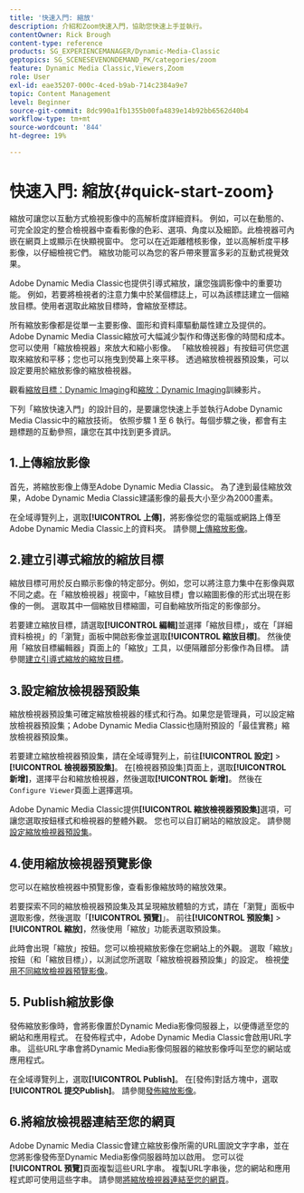 ```yaml
---
title: '快速入門: 縮放'
description: 介紹和Zoom快速入門，協助您快速上手並執行。
contentOwner: Rick Brough
content-type: reference
products: SG_EXPERIENCEMANAGER/Dynamic-Media-Classic
geptopics: SG_SCENESEVENONDEMAND_PK/categories/zoom
feature: Dynamic Media Classic,Viewers,Zoom
role: User
exl-id: eae35207-000c-4ced-b9ab-714c2384a9e7
topic: Content Management
level: Beginner
source-git-commit: 8dc990a1fb1355b00fa4839e14b92bb6562d40b4
workflow-type: tm+mt
source-wordcount: '844'
ht-degree: 19%

---
```


# 快速入門: 縮放{#quick-start-zoom}

縮放可讓您以互動方式檢視影像中的高解析度詳細資料。 例如，可以在動態的、可完全設定的整合檢視器中查看影像的色彩、選項、角度以及細節。此檢視器可內嵌在網頁上或顯示在快顯視窗中。 您可以在近距離稽核影像，並以高解析度平移影像，以仔細檢視它們。 縮放功能可以為您的客戶帶來豐富多彩的互動式視覺效果。

Adobe Dynamic Media Classic也提供引導式縮放，讓您強調影像中的重要功能。 例如，若要將檢視者的注意力集中於某個標誌上，可以為該標誌建立一個縮放目標。使用者選取此縮放目標時，會縮放至標誌。

所有縮放影像都是從單一主要影像、圖形和資料庫驅動屬性建立及提供的。 Adobe Dynamic Media Classic縮放可大幅減少製作和傳送影像的時間和成本。 您可以使用「縮放檢視器」來放大和縮小影像。 「縮放檢視器」有按鈕可供您選取來縮放和平移；您也可以拖曳到熒幕上來平移。 透過縮放檢視器預設集，可以設定要用於縮放影像的縮放檢視器。

觀看[縮放目標：Dynamic Imaging](https://s7d5.scene7.com/s7viewers/html5/VideoViewer.html?videoserverurl=https://s7d5.scene7.com/is/content/&amp;emailurl=https://s7d5.scene7.com/s7/emailFriend&amp;serverUrl=https://s7d5.scene7.com/is/image/&amp;config=Scene7SharedAssets/Universal_HTML5_Video&amp;contenturl=https://s7d5.scene7.com/skins/&amp;asset=S7tutorials/559_Zoom%20Target%20Tool_converted%20renamed_Dynamic%20Imaging-AVS)和[縮放：Dynamic Imaging](https://s7d5.scene7.com/s7viewers/html5/VideoViewer.html?videoserverurl=https://s7d5.scene7.com/is/content/&amp;emailurl=https://s7d5.scene7.com/s7/emailFriend&amp;serverUrl=https://s7d5.scene7.com/is/image/&amp;config=Scene7SharedAssets/Universal_HTML5_Video&amp;contenturl=https://s7d5.scene7.com/skins/&amp;asset=S7tutorials/560_Zoom_converted%20renamed_Dynamic%20Imaging-AVS)訓練影片。

下列「縮放快速入門」的設計目的，是要讓您快速上手並執行Adobe Dynamic Media Classic中的縮放技術。 依照步驟 1 至 6 執行。每個步驟之後，都會有主題標題的互動參照，讓您在其中找到更多資訊。

## 1.上傳縮放影像

首先，將縮放影像上傳至Adobe Dynamic Media Classic。 為了達到最佳縮放效果，Adobe Dynamic Media Classic建議影像的最長大小至少為2000畫素。

在全域導覽列上，選取&#x200B;**[!UICONTROL 上傳]**，將影像從您的電腦或網路上傳至Adobe Dynamic Media Classic上的資料夾。 請參閱[上傳縮放影像](uploading-zoom-images.md#uploading_zoom_images)。

## 2.建立引導式縮放的縮放目標

縮放目標可用於反白顯示影像的特定部分。例如，您可以將注意力集中在影像與眾不同之處。在「縮放檢視器」視窗中，「縮放目標」會以縮圖影像的形式出現在影像的一側。 選取其中一個縮放目標縮圖，可自動縮放所指定的影像部分。

若要建立縮放目標，請選取&#x200B;**[!UICONTROL 編輯]**&#x200B;並選擇「縮放目標」，或在「詳細資料檢視」的「瀏覽」面板中開啟影像並選取&#x200B;**[!UICONTROL 縮放目標]**。 然後使用「縮放目標編輯器」頁面上的「縮放」工具，以便隔離部分影像作為目標。 請參閱[建立引導式縮放的縮放目標](creating-zoom-targets-guided-zoom.md#creating_zoom_targets_for_guided_zoom)。

## 3.設定縮放檢視器預設集

縮放檢視器預設集可確定縮放檢視器的樣式和行為。如果您是管理員，可以設定縮放檢視器預設集；Adobe Dynamic Media Classic也隨附預設的「最佳實務」縮放檢視器預設集。

若要建立縮放檢視器預設集，請在全域導覽列上，前往&#x200B;**[!UICONTROL 設定]** > **[!UICONTROL 檢視器預設集]**。 在[檢視器預設集]頁面上，選取&#x200B;**[!UICONTROL 新增]**，選擇平台和縮放檢視器，然後選取&#x200B;**[!UICONTROL 新增]**。 然後在`Configure Viewer`頁面上選擇選項。

Adobe Dynamic Media Classic提供&#x200B;**[!UICONTROL 縮放檢視器預設集]**&#x200B;選項，可讓您選取按鈕樣式和檢視器的整體外觀。 您也可以自訂網站的縮放設定。 請參閱[設定縮放檢視器預設集](setting-zoom-viewer-presets.md#setting_up_zoom_viewer_presets)。

## 4.使用縮放檢視器預覽影像

您可以在縮放檢視器中預覽影像，查看影像縮放時的縮放效果。

若要探索不同的縮放檢視器預設集及其呈現縮放體驗的方式，請在「瀏覽」面板中選取影像，然後選取「**[!UICONTROL 預覽]**」。 前往&#x200B;**[!UICONTROL 預設集]** > **[!UICONTROL 縮放]**，然後使用「縮放」功能表選取預設集。

此時會出現「縮放」按鈕。您可以檢視縮放影像在您網站上的外觀。 選取「縮放」按鈕（和「縮放目標」），以測試您所選取「縮放檢視器預設集」的設定。 檢視[使用不同縮放檢視器預覽影像](previewing-image-assets-different-zoom.md#previewing_image_assets_with_different_zoom_viewers)。

## 5. Publish縮放影像

發佈縮放影像時，會將影像置於Dynamic Media影像伺服器上，以便傳遞至您的網站和應用程式。 在發佈程式中，Adobe Dynamic Media Classic會啟用URL字串。 這些URL字串會將Dynamic Media影像伺服器的縮放影像呼叫至您的網站或應用程式。

在全域導覽列上，選取&#x200B;**[!UICONTROL Publish]**。 在[發佈]對話方塊中，選取&#x200B;**[!UICONTROL 提交Publish]**。 請參閱[發佈縮放影像](publishing-zoom-images.md#publishing_zoom_images)。

## 6.將縮放檢視器連結至您的網頁

Adobe Dynamic Media Classic會建立縮放影像所需的URL圖說文字字串，並在您將影像發佈至Dynamic Media影像伺服器時加以啟用。 您可以從&#x200B;**[!UICONTROL 預覽]**&#x200B;頁面複製這些URL字串。 複製URL字串後，您的網站和應用程式即可使用這些字串。 請參閱[將縮放檢視器連結至您的網頁](linking-zoom-viewers-web-pages.md#linking_zoom_viewers_to_your_web_pages)。
